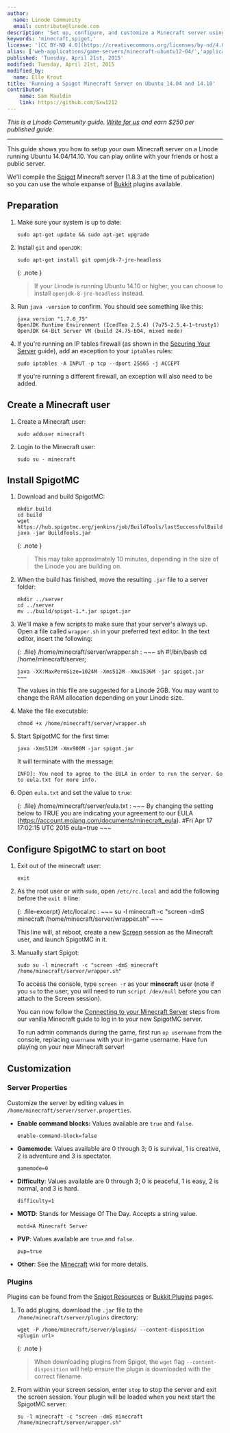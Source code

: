 ```yaml
---
author:
  name: Linode Community
  email: contribute@linode.com
description: 'Set up, configure, and customize a Minecraft server using Spigot'
keywords: 'minecraft,spigot,'
license: '[CC BY-ND 4.0](https://creativecommons.org/licenses/by-nd/4.0)'
alias: ['web-applications/game-servers/minecraft-ubuntu12-04/','applications/game-servers/minecraft-with-spigot-ubuntu/']
published: 'Tuesday, April 21st, 2015'
modified: Tuesday, April 21st, 2015
modified_by:
  name: Elle Krout
title: 'Running a Spigot Minecraft Server on Ubuntu 14.04 and 14.10'
contributor:
    name: Sam Mauldin
    link: https://github.com/Sxw1212
---
```


*This is a Linode Community guide. [Write for us](/docs/contribute) and
earn $250 per published guide.*

<hr>

This guide shows you how to setup your own Minecraft server on a Linode running Ubuntu 14.04/14.10. You can play online with your friends or host a public server.

We'll compile the [Spigot](https://spigotmc.com) Minecraft server (1.8.3 at the time of publication) so you can use the whole expanse of [Bukkit](https://bukkit.org/) plugins available.

## Preparation


1.  Make sure your system is up to date:

        sudo apt-get update && sudo apt-get upgrade

2.  Install `git` and `openJDK`:

        sudo apt-get install git openjdk-7-jre-headless

    {: .note }
    > If your Linode is running Ubuntu 14.10 or higher, you can choose to install `openjdk-8-jre-headless` instead.

3.  Run `java -version` to confirm. You should see something like this:

        java version "1.7.0_75"
        OpenJDK Runtime Environment (IcedTea 2.5.4) (7u75-2.5.4-1~trusty1)
        OpenJDK 64-Bit Server VM (build 24.75-b04, mixed mode)

4.  If you're running an IP tables firewall (as shown in the [Securing Your Server](/docs/security/securing-your-server/) guide), add an exception to your `iptables` rules:

        sudo iptables -A INPUT -p tcp --dport 25565 -j ACCEPT

    If you're running a different firewall, an exception will also need to be added.

## Create a Minecraft user

1.  Create a Minecraft user:

        sudo adduser minecraft

2.  Login to the Minecraft user:

        sudo su - minecraft

## Install SpigotMC

1.  Download and build SpigotMC:

        mkdir build
        cd build
        wget https://hub.spigotmc.org/jenkins/job/BuildTools/lastSuccessfulBuild/artifact/target/BuildTools.jar
        java -jar BuildTools.jar

    {: .note }
    >This may take approximately 10 minutes, depending in the size of the Linode you are building on.


2.	When the build has finished, move the resulting `.jar` file to a server folder:

        mkdir ../server
        cd ../server
        mv ../build/spigot-1.*.jar spigot.jar

3.	We'll make a few scripts to make sure that your server's always up. Open a file called `wrapper.sh` in your preferred text editor. In the text editor, insert the following:

    {: .file}
    /home/minecraft/server/wrapper.sh
    :   ~~~ sh
        #!/bin/bash
        cd /home/minecraft/server;

        java -XX:MaxPermSize=1024M -Xms512M -Xmx1536M -jar spigot.jar
        ~~~

    The values in this file are suggested for a Linode 2GB. You may want to change the RAM allocation depending on your Linode size.

4.  Make the file executable:

        chmod +x /home/minecraft/server/wrapper.sh

5.  Start SpigotMC for the first time:

        java -Xms512M -Xmx900M -jar spigot.jar

    It will terminate with the message:

        INFO]: You need to agree to the EULA in order to run the server. Go to eula.txt for more info.

6.  Open `eula.txt` and set the value to `true`:

    {: .file}
    /home/minecraft/server/eula.txt
    :   ~~~
        By changing the setting below to TRUE you are indicating your agreement to our EULA (https://account.mojang.com/documents/minecraft_eula).
        #Fri Apr 17 17:02:15 UTC 2015
        eula=true
        ~~~

## Configure SpigotMC to start on boot

1.  Exit out of the minecraft user:

        exit

2.  As the root user or with `sudo`, open `/etc/rc.local` and add the following before the `exit 0` line:

    {: .file-excerpt}
    /etc/local.rc
    :   ~~~
        su -l minecraft -c "screen -dmS minecraft /home/minecraft/server/wrapper.sh"
        ~~~

    This line will, at reboot, create a new [Screen](/docs/networking/ssh/using-gnu-screen-to-manage-persistent-terminal-sessions) session as the Minecraft user, and launch SpigotMC in it.

5.  Manually start Spigot:

        sudo su -l minecraft -c "screen -dmS minecraft /home/minecraft/server/wrapper.sh"

    To access the console, type `screen -r` as your **minecraft** user (note if you `su` to the user, you will need to run `script /dev/null` before you can attach to the Screen session).

    You can now follow the [Connecting to your Minecraft Server](how-to-set-up-minecraft-server-on-ubuntu-or-debian#connect-to-your-minecraft-server) steps from our vanilla Minecraft guide to log in to your new SpigotMC server.

    To run admin commands during the game, first run `op username` from the console, replacing `username` with your in-game username. Have fun playing on your new Minecraft server!

## Customization

### Server Properties

Customize the server by editing values in `/home/minecraft/server/server.properties`.

-   **Enable command blocks:** Values available are `true` and `false`.

        enable-command-block=false


-   **Gamemode**: Values available are 0 through 3; 0 is survival, 1 is creative, 2 is adventure and 3 is spectator.

        gamemode=0

-   **Difficulty**: Values available are 0 through 3; 0 is peaceful, 1 is easy, 2 is normal, and 3 is hard.

        difficulty=1

-   **MOTD**: Stands for Message Of The Day. Accepts a string value.

        motd=A Minecraft Server

-   **PVP**: Values available are `true` and `false`.

        pvp=true

-	**Other**: See the [Minecraft](http://minecraft.gamepedia.com/Server.properties) wiki for more details.

### Plugins

Plugins can be found from the [Spigot Resources](http://www.spigotmc.org/resources/) or  [Bukkit Plugins](http://dev.bukkit.org/bukkit-plugins/) pages.

1.  To add plugins, download the `.jar` file to the `/home/minecraft/server/plugins` directory:

        wget -P /home/minecraft/server/plugins/ --content-disposition <plugin url>

    {: .note }
    > When downloading plugins from Spigot, the `wget` flag `--content-disposition` will help ensure the plugin is downloaded with the correct filename.

2.  From within your screen session, enter `stop` to stop the server and exit the screen session. Your plugin will be loaded when you next start the SpigotMC server:

        su -l minecraft -c "screen -dmS minecraft /home/minecraft/server/wrapper.sh"

